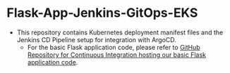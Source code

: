 # Flask-App-Jenkins-GitOps-EKS

- This repository contains Kubernetes deployment manifest files and the Jenkins CD Pipeline setup for integration with ArgoCD.
    - For the basic Flask application code, please refer to [GitHub Repository for Continuous Integration hosting our basic Flask application code](https://github.com/Mik3asg/Flask-App-Jenkins-CI-EKS.git).
